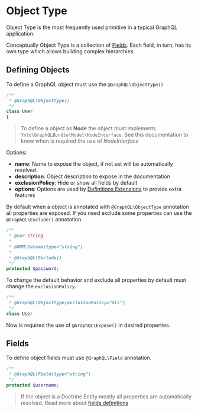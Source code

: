 # Object Type

Object Type is the most frequently 
used primitive in a typical GraphQL application.

Conceptually Object Type is a collection of [Fields](fields.md). 
Each field, in turn, has its own type which allows building complex hierarchies.

## Defining Objects

To define a GraphQL object must use the `@GraphQL\ObjectType()`

````php
/**
 * @GraphQL\ObjectType()
 */
class User
{
````
> To define a object as **Node** the object must implements `Ynlo\GraphQLBundle\Model\NodeInterface`.
 See this documentation to know when is required the use of *NodeInterface*
 
Options:
- **name**: Name to expose the object, if not set will be automatically resolved.
- **description**: Object description to expose in the documentation
- **exclusionPolicy**: Hide or show all fields by default
- **options**: Options are used by [Definitions Extensions](extensions.md) to provide extra features

By default when a object is annotated with `@GraphQL\ObjectType` annotation all properties are exposed. 
If you need exclude some properties can use the `@GraphQL\Exclude()` annotation.

````php
/**
 * @var string
 *
 * @ORM\Column(type="string")
 *
 * @GraphQL\Exclude()
 */
protected $password;
````

To change the default behavior and exclude all properties by default must change the `exclusionPolicy`.

````php
/**
 * @GraphQL\ObjectType(exclusionPolicy="ALL")
 */
class User
````
Now is required the use of `@GraphQL\Expose()` in desired properties.

## Fields

To define object fields must use `@GraphQL\Field` annotation. 

````php
/**
 * @GraphQL\Field(type="string")
 */
protected $username;
````

> If the object is a Doctrine Entity mostly all properties are automatically resolved.
Read more about [fields definitions](fields.md)